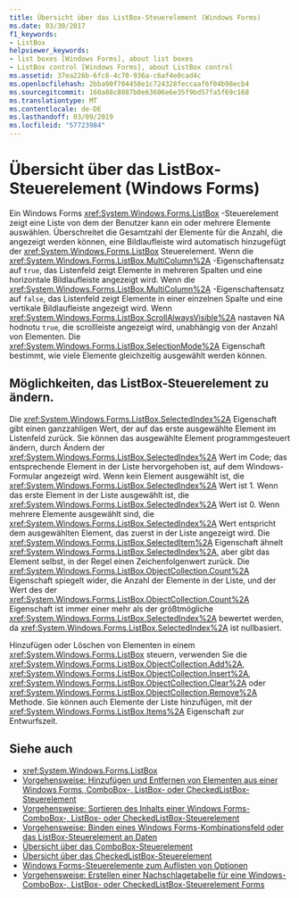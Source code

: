 ```yaml
---
title: Übersicht über das ListBox-Steuerelement (Windows Forms)
ms.date: 03/30/2017
f1_keywords:
- ListBox
helpviewer_keywords:
- list boxes [Windows Forms], about list boxes
- ListBox control [Windows Forms], about ListBox control
ms.assetid: 37ea226b-6fc8-4c70-936a-c6af4e0cad4c
ms.openlocfilehash: 2bba90f704458e1c724328feccaaf6f04b98ecb4
ms.sourcegitcommit: 160a88c8087b0e63606e6e35f9bd57fa5f69c168
ms.translationtype: MT
ms.contentlocale: de-DE
ms.lasthandoff: 03/09/2019
ms.locfileid: "57723984"
---
```

# <a name="listbox-control-overview-windows-forms"></a>Übersicht über das ListBox-Steuerelement (Windows Forms)
Ein Windows Forms <xref:System.Windows.Forms.ListBox> -Steuerelement zeigt eine Liste von dem der Benutzer kann ein oder mehrere Elemente auswählen. Überschreitet die Gesamtzahl der Elemente für die Anzahl, die angezeigt werden können, eine Bildlaufleiste wird automatisch hinzugefügt der <xref:System.Windows.Forms.ListBox> Steuerelement. Wenn die <xref:System.Windows.Forms.ListBox.MultiColumn%2A> -Eigenschaftensatz auf `true`, das Listenfeld zeigt Elemente in mehreren Spalten und eine horizontale Bildlaufleiste angezeigt wird. Wenn die <xref:System.Windows.Forms.ListBox.MultiColumn%2A> -Eigenschaftensatz auf `false`, das Listenfeld zeigt Elemente in einer einzelnen Spalte und eine vertikale Bildlaufleiste angezeigt wird. Wenn <xref:System.Windows.Forms.ListBox.ScrollAlwaysVisible%2A> nastaven NA hodnotu `true`, die scrollleiste angezeigt wird, unabhängig von der Anzahl von Elementen. Die <xref:System.Windows.Forms.ListBox.SelectionMode%2A> Eigenschaft bestimmt, wie viele Elemente gleichzeitig ausgewählt werden können.  
  
## <a name="ways-to-change-the-listbox-control"></a>Möglichkeiten, das ListBox-Steuerelement zu ändern.  
 Die <xref:System.Windows.Forms.ListBox.SelectedIndex%2A> Eigenschaft gibt einen ganzzahligen Wert, der auf das erste ausgewählte Element im Listenfeld zurück. Sie können das ausgewählte Element programmgesteuert ändern, durch Ändern der <xref:System.Windows.Forms.ListBox.SelectedIndex%2A> Wert im Code; das entsprechende Element in der Liste hervorgehoben ist, auf dem Windows-Formular angezeigt wird. Wenn kein Element ausgewählt ist, die <xref:System.Windows.Forms.ListBox.SelectedIndex%2A> Wert ist 1. Wenn das erste Element in der Liste ausgewählt ist, die <xref:System.Windows.Forms.ListBox.SelectedIndex%2A> Wert ist 0. Wenn mehrere Elemente ausgewählt sind, die <xref:System.Windows.Forms.ListBox.SelectedIndex%2A> Wert entspricht dem ausgewählten Element, das zuerst in der Liste angezeigt wird. Die <xref:System.Windows.Forms.ListBox.SelectedItem%2A> Eigenschaft ähnelt <xref:System.Windows.Forms.ListBox.SelectedIndex%2A>, aber gibt das Element selbst, in der Regel einen Zeichenfolgenwert zurück. Die <xref:System.Windows.Forms.ListBox.ObjectCollection.Count%2A> Eigenschaft spiegelt wider, die Anzahl der Elemente in der Liste, und der Wert des der <xref:System.Windows.Forms.ListBox.ObjectCollection.Count%2A> Eigenschaft ist immer einer mehr als der größtmögliche <xref:System.Windows.Forms.ListBox.SelectedIndex%2A> bewertet werden, da <xref:System.Windows.Forms.ListBox.SelectedIndex%2A> ist nullbasiert.  
  
 Hinzufügen oder Löschen von Elementen in einem <xref:System.Windows.Forms.ListBox> steuern, verwenden Sie die <xref:System.Windows.Forms.ListBox.ObjectCollection.Add%2A>, <xref:System.Windows.Forms.ListBox.ObjectCollection.Insert%2A>, <xref:System.Windows.Forms.ListBox.ObjectCollection.Clear%2A> oder <xref:System.Windows.Forms.ListBox.ObjectCollection.Remove%2A> Methode. Sie können auch Elemente der Liste hinzufügen, mit der <xref:System.Windows.Forms.ListBox.Items%2A> Eigenschaft zur Entwurfszeit.  
  
## <a name="see-also"></a>Siehe auch
- <xref:System.Windows.Forms.ListBox>
- [Vorgehensweise: Hinzufügen und Entfernen von Elementen aus einer Windows Forms, ComboBox-, ListBox- oder CheckedListBox-Steuerelement](add-and-remove-items-from-a-wf-combobox.md)
- [Vorgehensweise: Sortieren des Inhalts einer Windows Forms-ComboBox-, ListBox- oder CheckedListBox-Steuerelement](sort-the-contents-of-a-wf-combobox-listbox-or-checkedlistbox-control.md)
- [Vorgehensweise: Binden eines Windows Forms-Kombinationsfeld oder das ListBox-Steuerelement an Daten](how-to-bind-a-windows-forms-combobox-or-listbox-control-to-data.md)
- [Übersicht über das ComboBox-Steuerelement](combobox-control-overview-windows-forms.md)
- [Übersicht über das CheckedListBox-Steuerelement](checkedlistbox-control-overview-windows-forms.md)
- [Windows Forms-Steuerelemente zum Auflisten von Optionen](windows-forms-controls-used-to-list-options.md)
- [Vorgehensweise: Erstellen einer Nachschlagetabelle für eine Windows-ComboBox-, ListBox- oder CheckedListBox-Steuerelement Forms](create-a-lookup-table-for-a-wf-combobox-listbox.md)

